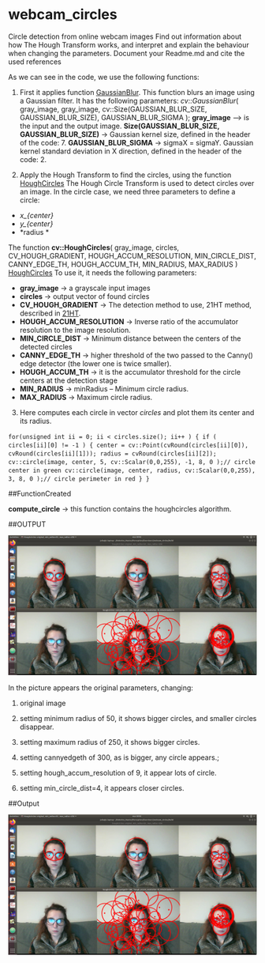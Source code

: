 # webcam_circles
Circle detection from online webcam images
Find out information about how The Hough Transform works, and interpret and explain  the behaviour when changing the parameters. Document your Readme.md and cite the used references

As we can see in the code, we use the following functions:

1. First it applies function [GaussianBlur](https://docs.opencv.org/2.4/modules/imgproc/doc/filtering.html?highlight=gaussianblur#gaussianblur).
This function blurs an image using a Gaussian filter.
It has the following parameters:
   *cv::GaussianBlur*( gray_image, gray_image, cv::Size(GAUSSIAN_BLUR_SIZE, GAUSSIAN_BLUR_SIZE), GAUSSIAN_BLUR_SIGMA );
   **gray_image** --> is the input and the output image.
   **Size(GAUSSIAN_BLUR_SIZE, GAUSSIAN_BLUR_SIZE)** -> Gaussian kernel size, defined in the header of the code: 7.
   **GAUSSIAN_BLUR_SIGMA** -> sigmaX = sigmaY. Gaussian kernel standard deviation in X direction, defined in the header of the code: 2.


2. Apply the Hough Transform to find the circles, using the function [HoughCircles](https://docs.opencv.org/2.4/doc/tutorials/imgproc/imgtrans/hough_circle/hough_circle.html)
The Hough Circle Transform is used to detect circles over an image. In the circle case, we need three parameters to define a circle:
  - *x_{center}*
  - *y_{center}*
  - *radius *

The function **cv::HoughCircles**( gray_image, circles, CV_HOUGH_GRADIENT, HOUGH_ACCUM_RESOLUTION, MIN_CIRCLE_DIST, CANNY_EDGE_TH, HOUGH_ACCUM_TH, MIN_RADIUS, MAX_RADIUS ) [HoughCircles](https://docs.opencv.org/2.4/modules/imgproc/doc/feature_detection.html?highlight=houghcircles#houghcircles)
To use it, it needs the following parameters:
  - **gray_image** -> a grayscale input images
  - **circles** -> output vector of found circles
  - **CV_HOUGH_GRADIENT** -> The detection method to use, 21HT method, described in [21HT](https://docs.opencv.org/2.4/modules/imgproc/doc/feature_detection.html?highlight=houghcircles#yuen90).
  - **HOUGH_ACCUM_RESOLUTION** -> Inverse ratio of the accumulator resolution to the image resolution.
  - **MIN_CIRCLE_DIST** -> Minimum distance between the centers of the detected circles
  - **CANNY_EDGE_TH** -> higher threshold of the two passed to the Canny() edge detector (the lower one is twice smaller).
  - **HOUGH_ACCUM_TH** -> it is the accumulator threshold for the circle centers at the detection stage
  - **MIN_RADIUS** ->   minRadius – Minimum circle radius.
  - **MAX_RADIUS** ->   Maximum circle radius.

  3. Here computes each circle in vector *circles* and plot them its center and its radius.

  `for(unsigned int ii = 0; ii < circles.size(); ii++ )
  {
      if ( circles[ii][0] != -1 )
      {
              center = cv::Point(cvRound(circles[ii][0]), cvRound(circles[ii][1]));
              radius = cvRound(circles[ii][2]);
              cv::circle(image, center, 5, cv::Scalar(0,0,255), -1, 8, 0 );// circle center in green
              cv::circle(image, center, radius, cv::Scalar(0,0,255), 3, 8, 0 );// circle perimeter in red
      }
  }`


##FunctionCreated

**compute_circle** -> this function contains the houghcircles algorithm.

##OUTPUT

![picture](image.png)

In the picture appears the original parameters, changing:
1. original image
2. setting minimum radius of 50, it shows bigger circles, and smaller circles disappear.
3. setting maximum radius of 250, it shows bigger circles.

1. setting cannyedgeth of 300, as is bigger, any circle appears.;
2. setting hough_accum_resolution of 9, it appear lots of circle.
3. setting min_circle_dist=4, it appears closer circles.






##Output



![picture](Image.png)
